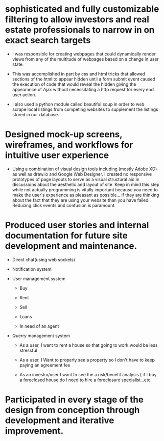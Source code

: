 # sophisticated and fully customizable filtering to allow investors and real estate professionals to narrow in on exact search targets

-   I was responsible for creating webpages that could dynamically
    render views from any of the multitude of webpages based on a change
    in user state.

-   This was accomplished in part by css and html tricks that allowed
    sections of the html to appear hidden until a form submit event
    caused the execution of code that would reveal the hidden giving the
    appearance of Ajax without necessitating a http request for every
    end user action.

-   I also used a python module called beautiful soup in order to web
    scrape local listings from competing websites to supplement the
    listings stored in our database.

# Designed mock-up screens, wireframes, and workflows for intuitive user experience

-   Using a combination of visual design tools including (mostly Adobe
    XD) as well as draw.io and Google Web Designer. I created no
    responsive prototypes of page layouts to serve as a visual
    structural aid in discussions about the aesthetic and layout of
    site. Keep in mind this step while not actually programming is
    vitally important because you need to make the user's experience as
    pleasant as possible... if they are thinking about the fact that
    they are using your website than you have failed. Reducing click
    events and confusion is paramount.

# Produced user stories and internal documentation for future site development and maintenance.

-   Direct chat(using web sockets)

-   Notification system

-   User management system

    -   Buy

    -   Rent

    -   Sell

    -   Loans

    -   In need of an agent

-   Querry management system

    -   As a user, I want to rent a house so that going to work would be
        less stressful

    -   As a user, I Want to properly see a property so I don't have to
        keep paying an agreement fee

    -   As an investor/user I want to see the a risk/benefit analysis (
        if I buy a foreclosed house do I need to hire a foreclosure
        specialist...etc

# Participated in every stage of the design from conception through development and iterative improvement.

